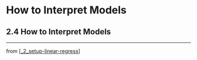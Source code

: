 # How to Interpret Models

## 2.4 How to Interpret Models

---
from [[_2_setup-linear-regress]]

[//begin]: # "Autogenerated link references for markdown compatibility"
[_2_setup-linear-regress]: ../_2_setup-linear-regress.md "2 Setup Linear Regress"
[//end]: # "Autogenerated link references"